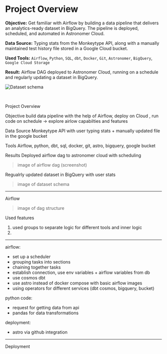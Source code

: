 # Project Overview

**Objective:** Get familiar with Airflow by building a data pipeline that delivers an analytics-ready dataset in BigQuery. The pipeline is deployed, scheduled, and automated in Astronomer Cloud.

**Data Source:** Typing stats from the Monkeytype API, along with a manually maintained test history file stored in a Google Cloud bucket.

**Used Tools:** `Airflow`, `Python`, `SQL`, `dbt`, `Docker`, `Git`, `Astronomer`, `BigQuery`, `Google Cloud Storage`

**Result:** Airflow DAG deployed to Astronomer Cloud, running on a schedule and regularly updating a dataset in BigQuery.

<!-- ![Airflow DAG](images/airflow.jpg) -->

![Dataset schema](images/bq_schema.jpg)

<br>

Project Overview

Objective
build data pipeline with the help of Airflow, deploy on Cloud , run code on schedule -> explore airlow capabilties and features 

Data Source
Monkeytype API with user typing stats + manually updated file in the google bucket

Tools
Airflow, python, dbt, sql, docker, git, astro, bigquery, google bucket

Results
Deployed airflow dag to astronomer cloud with scheduling 
> image of airflow dag (screenshot)

Regualrly updated dataset in BigQuery with user stats
> image of dataset schema

----------------------------------------------------

Airflow

> image of dag structure

Used features
1. used groups to separate logic for different tools and inner logic 
2. 




---------------

airflow:
- set up a scheduler
- grouping tasks into sections
- chaining together tasks
- establish connection, use env variables + airflow variables from db
- use cosmos dbt 
- use astro instead of docker compose with basic airflow images
- using operators for different services (dbt cosmos, bigquery, bucket)


python code:
- request for getting data from api
- pandas for data transformations 

deployment:
- astro via github integration
--------------

Deployment